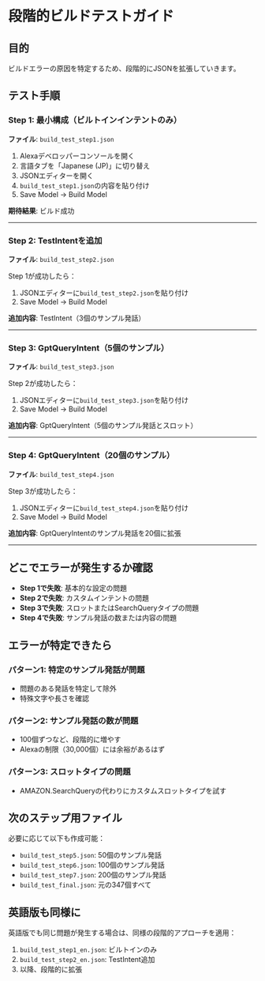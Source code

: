 # 段階的ビルドテストガイド

## 目的
ビルドエラーの原因を特定するため、段階的にJSONを拡張していきます。

## テスト手順

### Step 1: 最小構成（ビルトインインテントのみ）
**ファイル**: `build_test_step1.json`

1. Alexaデベロッパーコンソールを開く
2. 言語タブを「Japanese (JP)」に切り替え
3. JSONエディターを開く
4. `build_test_step1.json`の内容を貼り付け
5. Save Model → Build Model

**期待結果**: ビルド成功

---

### Step 2: TestIntentを追加
**ファイル**: `build_test_step2.json`

Step 1が成功したら：
1. JSONエディターに`build_test_step2.json`を貼り付け
2. Save Model → Build Model

**追加内容**: TestIntent（3個のサンプル発話）

---

### Step 3: GptQueryIntent（5個のサンプル）
**ファイル**: `build_test_step3.json`

Step 2が成功したら：
1. JSONエディターに`build_test_step3.json`を貼り付け
2. Save Model → Build Model

**追加内容**: GptQueryIntent（5個のサンプル発話とスロット）

---

### Step 4: GptQueryIntent（20個のサンプル）
**ファイル**: `build_test_step4.json`

Step 3が成功したら：
1. JSONエディターに`build_test_step4.json`を貼り付け
2. Save Model → Build Model

**追加内容**: GptQueryIntentのサンプル発話を20個に拡張

---

## どこでエラーが発生するか確認

- **Step 1で失敗**: 基本的な設定の問題
- **Step 2で失敗**: カスタムインテントの問題
- **Step 3で失敗**: スロットまたはSearchQueryタイプの問題
- **Step 4で失敗**: サンプル発話の数または内容の問題

## エラーが特定できたら

### パターン1: 特定のサンプル発話が問題
- 問題のある発話を特定して除外
- 特殊文字や長さを確認

### パターン2: サンプル発話の数が問題
- 100個ずつなど、段階的に増やす
- Alexaの制限（30,000個）には余裕があるはず

### パターン3: スロットタイプの問題
- AMAZON.SearchQueryの代わりにカスタムスロットタイプを試す

## 次のステップ用ファイル

必要に応じて以下も作成可能：
- `build_test_step5.json`: 50個のサンプル発話
- `build_test_step6.json`: 100個のサンプル発話
- `build_test_step7.json`: 200個のサンプル発話
- `build_test_final.json`: 元の347個すべて

## 英語版も同様に

英語版でも同じ問題が発生する場合は、同様の段階的アプローチを適用：
1. `build_test_step1_en.json`: ビルトインのみ
2. `build_test_step2_en.json`: TestIntent追加
3. 以降、段階的に拡張